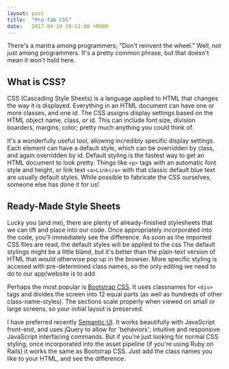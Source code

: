 ```yaml
---
layout: post
title:  "Pre-fab CSS"
date:   2017-04-10 20:11:08 +0000
---
```



There's a mantra among programmers; "Don't reinvent the wheel."  Well, not just among programmers.  It's a pretty common phrase, but that doesn't mean it won't hold here.

## What is CSS?

CSS (Cascading Style Sheets) is a language applied to HTML that changes the way it is displayed.  Everything in an HTML document can have one or more classes, and one id.  The CSS assigns display settings based on the HTML object name, class, or id.  This can include font size, division boarders, margins, color; pretty much anything you could think of.  

It's a wonderfully useful tool, allowing incredibly specific display settings.  Each element can have a default style, which can be overridden by class, and again overridden by id.  Default styling is the fastest way to get an HTML document to look pretty.  Things like `<p>` tags with an automatic font style and height, or link text `<a>Link</a>` with that classic default blue text are usually default styles.  While possible to fabricate the CSS ourselves, someone else has done it for us!

## Ready-Made Style Sheets

Lucky you (and me), there are plenty of already-finished stylesheets that we can lift and place into our code.  Once appropriately incorporated into the code, you'll immediately see the difference.  As soon as the imported CSS files are read, the default styles will be applied to the css The default stylings might be a little bland, but it's better than the plain-text version of HTML that would otherwise pop up in the browser.  More specific styling is accesed with pre-determined class names, so the only editing we need to do to our app/website is to add 

Perhaps the most popular is [Bootstrap CSS](http://getbootstrap.com/css/).  It uses classnames for `<div>` tags and divides the screen into 12 equal parts (as well as hundreds of other class-name-styles).  The sections scale properly when viewed on small or large screens, so your initial layout is preserved.  

I have preferred recently [Semantic UI](https://semantic-ui.com/).  It works beautifully with JavaScript front-end, and uses jQuery to allow for 'behaviors'; intuitive and responsive JavaScript interfacing commands.  But if you're just looking for normal CSS styling, once incorporated into the asset pipeline (if you're using Ruby on Rails) it works the same as Bootstrap CSS.  Just add the class names you like to your HTML, and see the difference.
